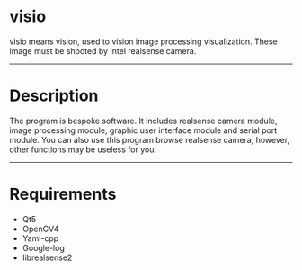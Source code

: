 # visio

visio means vision, used to vision image processing visualization. These image must be shooted by Intel realsense camera.

---

# Description

The program is bespoke software. It includes realsense camera module, image processing module, graphic user interface module and serial port module. You can also use this program browse realsense camera, however, other functions may be useless for you.

---

# Requirements

- Qt5
- OpenCV4
- Yaml-cpp
- Google-log
- librealsense2